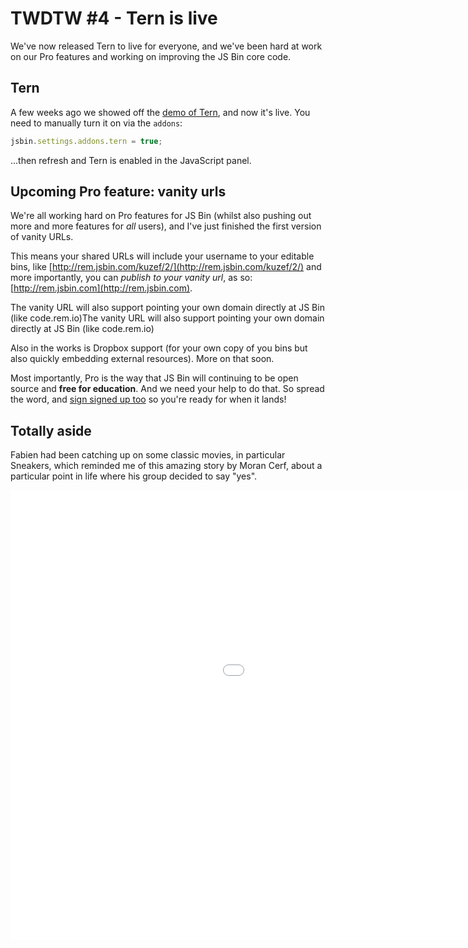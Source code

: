# TWDTW #4 - Tern is live

We've now released Tern to live for everyone, and we've been hard at work on our Pro features and working on improving the JS Bin core code.

## Tern

A few weeks ago we showed off the [demo of Tern](/blog/twdtw-1-sass-tern-security#tern), and now it's live. You need to manually turn it on via the `addons`:

```js
jsbin.settings.addons.tern = true;
```

...then refresh and Tern is enabled in the JavaScript panel.

## Upcoming Pro feature: vanity urls

We're all working hard on Pro features for JS Bin (whilst also pushing out more and more features for *all* users), and I've just finished the first version of vanity URLs. 

This means your shared URLs will include your username to your editable bins, like [http://rem.jsbin.com/kuzef/2/](http://rem.jsbin.com/kuzef/2/) and more importantly, you can *publish to your vanity url*, as so: [http://rem.jsbin.com](http://rem.jsbin.com).

The vanity URL will also support pointing your own domain directly at JS Bin (like code.rem.io)The vanity URL will also support pointing your own domain directly at JS Bin (like code.rem.io)

Also in the works is Dropbox support (for your own copy of you bins but also quickly embedding external resources). More on that soon.

Most importantly, Pro is the way that JS Bin will continuing to be open source and **free for education**. And we need your help to do that. So spread the word, and [sign signed up too](https://jsbin.com/register) so you're ready for when it lands!

## Totally aside

Fabien had been catching up on some classic movies, in particular Sneakers, which reminded me of this amazing story by Moran Cerf, about a particular point in life where his group decided to say "yes".

<div class="embed-container"><iframe width="1280" height="720" src="//www.youtube.com/embed/RJVHTQSvUIo" frameborder="0" allowfullscreen></iframe></div>
